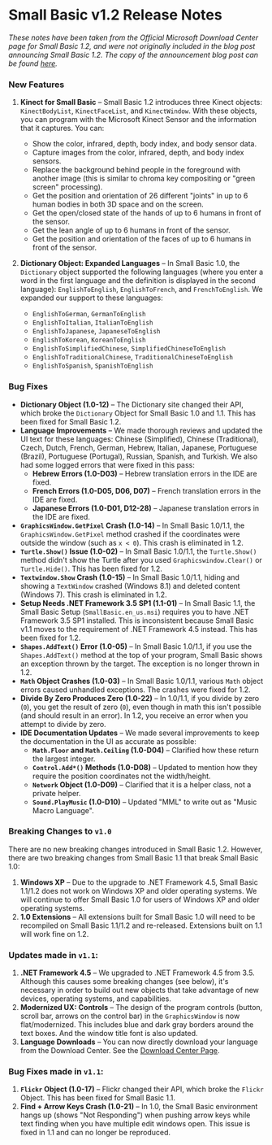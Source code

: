 # Small Basic v1.2 Release Notes

*These notes have been taken from the Official Microsoft Download Center
page for Small Basic 1.2, and were not originally included in the blog post
announcing Small Basic 1.2. The copy of the announcement blog post can be
found [here](./README.md).*

### New Features

1. **Kinect for Small Basic** &ndash; Small Basic 1.2 introduces three
   Kinect objects: `KinectBodyList`, `KinectFaceList`, and `KinectWindow`.
   With these objects, you can program with the Microsoft Kinect Sensor
   and the information that it captures. You can:
   
    - Show the color, infrared, depth, body index, and body sensor data.
    - Capture images from the color, infrared, depth, and body index
      sensors.
    - Replace the background behind people in the foreground with another
      image (this is similar to chroma key compositing or "green screen"
      processing).
    - Get the position and orientation of 26 different "joints" in up to
      6 human bodies in both 3D space and on the screen.
    - Get the open/closed state of the hands of up to 6 humans in front
      of the sensor.
    - Get the lean angle of up to 6 humans in front of the sensor.
    - Get the position and orientation of the faces of up to 6 humans in
      front of the sensor.
    
2. **Dictionary Object: Expanded Languages** &ndash; In Small Basic 1.0,
   the `Dictionary` object supported the following languages (where you
   enter a word in the first language and the definition is displayed in
   the second language): `EnglishToEnglish`, `EnglishToFrench`, and
   `FrenchToEnglish`. We expanded our support to these languages:
   
    - `EnglishToGerman`, `GermanToEnglish`
    - `EnglishToItalian`, `ItalianToEnglish`
    - `EnglishToJapanese`, `JapaneseToEnglish`
    - `EnglishToKorean`, `KoreanToEnglish`
    - `EnglishToSimplifiedChinese`, `SimplifiedChineseToEnglish`
    - `EnglishToTraditionalChinese`, `TraditionalChineseToEnglish`
    - `EnglishToSpanish`, `SpanishToEnglish`


### Bug Fixes

- **Dictionary Object (1.0-12)** &ndash; The Dictionary site changed their
  API, which broke the `Dictionary` Object for Small Basic 1.0 and 1.1. This
  has been fixed for Small Basic 1.2.
- **Language Improvements** &ndash; We made thorough reviews and updated the
  UI text for these languages: Chinese (Simplified), Chinese (Traditional),
  Czech, Dutch, French, German, Hebrew, Italian, Japanese, Portuguese (Brazil),
  Portuguese (Portugal), Russian, Spanish, and Turkish. We also had some logged
  errors that were fixed in this pass:  
   - **Hebrew Errors (1.0-D03)** &ndash; Hebrew translation errors in the IDE are
     fixed.
   - **French Errors (1.0-D05, D06, D07)** &ndash; French translation errors in
     the IDE are fixed.
   - **Japanese Errors (1.0-D01, D12-28)** &ndash; Japanese translation errors in
     the IDE are fixed.    
- **`GraphicsWindow.GetPixel` Crash (1.0-14)** &ndash; In Small Basic 1.0/1.1, the
  `GraphicsWindow.GetPixel` method crashed if the coordinates were outside the
  window (such as `x < 0`). This crash is eliminated in 1.2.
- **`Turtle.Show()` Issue (1.0-02)** &ndash; In Small Basic 1.0/1.1, the
  `Turtle.Show()` method didn't show the Turtle after you used `Graphicswindow.Clear()`
  or `Turtle.Hide()`. This has been fixed for 1.2.
- **`Textwindow.Show` Crash (1.0-15)** &ndash; In Small Basic 1.0/1.1, hiding and
  showing a `TextWindow` crashed (Windows 8.1) and deleted content (Windows 7). This
  crash is eliminated in 1.2.
- **Setup Needs .NET Framework 3.5 SP1 (1.1-01)** &ndash; In Small Basic 1.1, the
  Small Basic Setup (`SmallBasic.en_us.msi`) requires you to have .NET Framework
  3.5 SP1 installed. This is inconsistent because Small Basic v1.1 moves to the
  requirement of .NET Framework 4.5 instead. This has been fixed for 1.2.
- **`Shapes.AddText()` Error (1.0-05)** &ndash; In Small Basic 1.0/1.1, if you use
  the `Shapes.AddText()` method at the top of your program, Small Basic shows an
  exception thrown by the target. The exception is no longer thrown in 1.2.
- **`Math` Object Crashes (1.0-03)** &ndash; In Small Basic 1.0/1.1, various `Math`
  object errors caused unhandled exceptions. The crashes were fixed for 1.2.
- **Divide By Zero Produces Zero (1.0-22)** &ndash; In 1.0/1.1, if you divide by
  zero (`0`), you get the result of zero (`0`), even though in math this isn't
  possible (and should result in an error). In 1.2, you receive an error when you
  attempt to divide by zero.
- **IDE Documentation Updates** &ndash; We made several improvements to keep the
  documentation in the UI as accurate as possible:
   - **`Math.Floor` and `Math.Ceiling` (1.0-D04)** &ndash; Clarified how these
     return the largest integer.
   - **`Control.Add*()` Methods (1.0-D08)** &ndash; Updated to mention how they
     require the position coordinates not the width/height.
   - **`Network` Object (1.0-D09)** &ndash; Clarified that it is a helper class,
     not a private helper.
   - **`Sound.PlayMusic` (1.0-D10)** &ndash; Updated "MML" to write out as
     "Music Macro Language".
     
     
### Breaking Changes to `v1.0`

There are no new breaking changes introduced in Small Basic 1.2. However, there
are two breaking changes from Small Basic 1.1 that break Small Basic 1.0:

1. **Windows XP** &ndash; Due to the upgrade to .NET Framework 4.5, Small Basic
   1.1/1.2 does not work on Windows XP and older operating systems. We will
   continue to offer Small Basic 1.0 for users of Windows XP and older operating
   systems.
2. **1.0 Extensions** &ndash; All extensions built for Small Basic 1.0 will need
   to be recompiled on Small Basic 1.1/1.2 and re-released. Extensions built on
   1.1 will work fine on 1.2.
   
   
### Updates made in `v1.1`:

1. **.NET Framework 4.5** &ndash; We upgraded to .NET Framework 4.5 from 3.5.
   Although this causes some breaking changes (see below), it's necessary in
   order to build out new objects that take advantage of new devices, operating
   systems, and capabilities.
2. **Modernized UX: Controls** &ndash; The design of the program controls (button,
   scroll bar, arrows on the control bar) in the `GraphicsWindow` is now 
   flat/modernized. This includes blue and dark gray borders around the text boxes.
   And the window title font is also updated.
3. **Language Downloads** &ndash; You can now directly download your language from
   the Download Center. See the 
   [Download Center Page](https://www.microsoft.com/en-US/download/details.aspx?id=46392).
   
   
### Bug Fixes made in `v1.1`:

1. **`Flickr` Object (1.0-17)** &ndash; Flickr changed their API, which broke the 
   `Flickr` Object. This has been fixed for Small Basic 1.1.
2. **Find + Arrow Keys Crash (1.0-21)** &ndash; In 1.0, the Small Basic environment 
   hangs up (shows "Not Responding") when pushing arrow keys while text finding when 
   you have multiple edit windows open. This issue is fixed in 1.1 and can no longer 
   be reproduced.